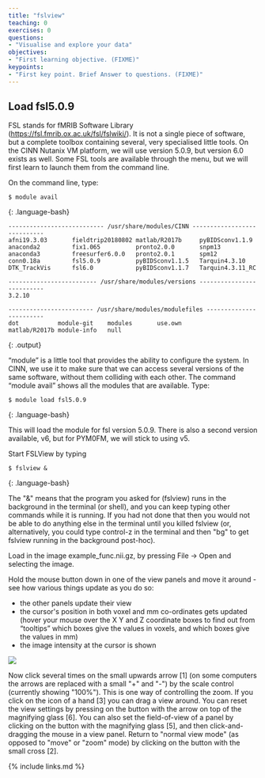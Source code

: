 ```yaml
---
title: "fslview"
teaching: 0
exercises: 0
questions:
- "Visualise and explore your data"
objectives:
- "First learning objective. (FIXME)"
keypoints:
- "First key point. Brief Answer to questions. (FIXME)"
---
```


## Load fsl5.0.9

FSL stands for fMRIB Software Library (<a href="https://fsl.fmrib.ox.ac.uk/fsl/fslwiki/">https://fsl.fmrib.ox.ac.uk/fsl/fslwiki/</a>). It is not a single piece of software, but a complete toolbox containing several, very specialised little tools. On the CINN Nutanix VM platform, we will use version 5.0.9, but version 6.0 exists as well. Some FSL tools are available through the menu, but we will first learn to launch them from the command line.

On the command line, type:

~~~
$ module avail
~~~
{: .language-bash}

~~~
--------------------------- /usr/share/modules/CINN ----------------------------
afni19.3.03       fieldtrip20180802 matlab/R2017b     pyBIDSconv1.1.9
anaconda2         fix1.065          pronto2.0.0       snpm13
anaconda3         freesurfer6.0.0   pronto2.0.1       spm12
conn0.18a         fsl5.0.9          pyBIDSconv1.1.5   Tarquin4.3.10
DTK_TrackVis      fsl6.0            pyBIDSconv1.1.7   Tarquin4.3.11_RC

------------------------- /usr/share/modules/versions --------------------------
3.2.10

------------------------ /usr/share/modules/modulefiles ------------------------
dot           module-git    modules       use.own
matlab/R2017b module-info   null
~~~
{: .output}

“module” is a little tool that provides the ability to configure the system. In CINN, we use it to make sure that we can access several versions of the same software, without them colliding with each other. The command “module avail” shows all the modules that are available. Type:

~~~
$ module load fsl5.0.9
~~~
{: .language-bash}

This will load the module for fsl version 5.0.9. There is also a second version available, v6, but for PYM0FM, we will stick to using v5.

Start FSLView by typing

~~~
$ fslview &
~~~
{: .language-bash}

The "&" means that the program you asked for (fslview) runs in the background in the terminal (or shell), and you can keep typing other commands while it is running. If you had not done that then you would not be able to do anything else in the terminal until you killed fslview (or, alternatively, you could type control-z in the terminal and then "bg" to get fslview running in the background post-hoc).

Load in the image example_func.nii.gz, by pressing File -> Open and selecting the image.

Hold the mouse button down in one of the view panels and move it around - see how various things update as you do so:
* the other panels update their view 
* the cursor's position in both voxel and mm co-ordinates gets updated (hover your mouse over the X Y and Z coordinate boxes to find out from “tooltips” which boxes give the values in voxels, and which boxes give the values in mm)
* the image intensity at the cursor is shown 

<a href="{{ page.root }}/fig/fslview-modetoolbar.png">
  <img src="{{ page.root }}/fig/fslview-modetoolbar.png"/>
</a>

Now click several times on the small upwards arrow [1] (on some computers the arrows are replaced with a small "+" and "-") by the scale control (currently showing "100%"). This is one way of controlling the zoom. If you click on the icon of a hand [3] you can drag a view around. You can reset the view settings by pressing on the button with the arrow on top of the magnifying glass [6]. You can also set the field-of-view of a panel by clicking on the button with the magnifying glass [5], and then click-and-dragging the mouse in a view panel. Return to "normal view mode" (as opposed to "move" or "zoom" mode) by clicking on the button with the small cross [2].


{% include links.md %}

